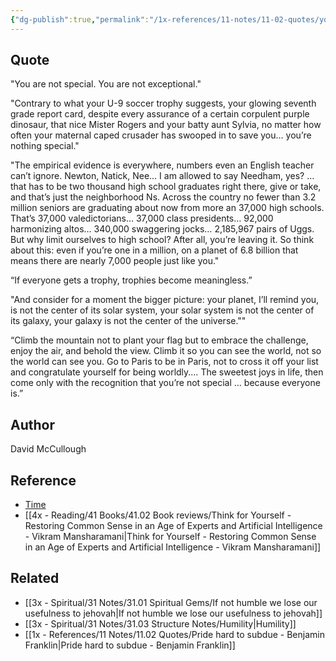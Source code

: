 ```yaml
---
{"dg-publish":true,"permalink":"/1x-references/11-notes/11-02-quotes/you-are-not-special-and-not-exceptional-everyone-is-david-mc-cullough/","title":"You are not special and not exceptional - everyone is - David McCullough","created":"2023-03-09T09:38:58.000+03:00","updated":"2024-02-14T20:18:36.345+03:00"}
---
```



## Quote
"You are not special. You are not exceptional."

"Contrary to what your U-9 soccer trophy suggests, your glowing seventh grade report card, despite every assurance of a certain corpulent purple dinosaur, that nice Mister Rogers and your batty aunt Sylvia, no matter how often your maternal caped crusader has swooped in to save you… you’re nothing special."

"The empirical evidence is everywhere, numbers even an English teacher can’t ignore. Newton, Natick, Nee… I am allowed to say Needham, yes? … that has to be two thousand high school graduates right there, give or take, and that’s just the neighborhood Ns. Across the country no fewer than 3.2 million seniors are graduating about now from more an 37,000 high schools. That’s 37,000 valedictorians… 37,000 class presidents… 92,000 harmonizing altos… 340,000 swaggering jocks… 2,185,967 pairs of Uggs. But why limit ourselves to high school? After all, you’re leaving it. So think about this: even if you’re one in a million, on a planet of 6.8 billion that means there are nearly 7,000 people just like you."

“If everyone gets a trophy, trophies become meaningless.”

"And consider for a moment the bigger picture: your planet, I’ll remind you, is not the center of its solar system, your solar system is not the center of its galaxy, your galaxy is not the center of the universe.""

“Climb the mountain not to plant your flag but to embrace the challenge, enjoy the air, and behold the view. Climb it so you can see the world, not so the world can see you. Go to Paris to be in Paris, not to cross it off your list and congratulate yourself for being worldly.… The sweetest joys in life, then come only with the recognition that you’re not special … because everyone is.”

## Author
David McCullough

## Reference
- [Time](https://time.com/4116019/david-mccullough-jr-graduation-speech-wellesley-high/)
- [[4x - Reading/41 Books/41.02 Book reviews/Think for Yourself - Restoring Common Sense in an Age of Experts and Artificial Intelligence - Vikram Mansharamani\|Think for Yourself - Restoring Common Sense in an Age of Experts and Artificial Intelligence - Vikram Mansharamani]]

## Related
- [[3x - Spiritual/31 Notes/31.01 Spiritual Gems/If not humble we lose our usefulness to jehovah\|If not humble we lose our usefulness to jehovah]]
- [[3x - Spiritual/31 Notes/31.03 Structure Notes/Humility\|Humility]]
- [[1x - References/11 Notes/11.02 Quotes/Pride hard to subdue - Benjamin Franklin\|Pride hard to subdue - Benjamin Franklin]]